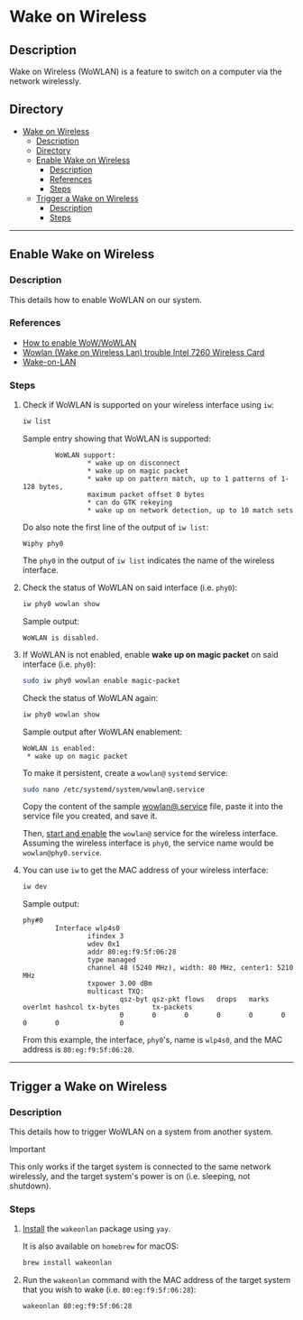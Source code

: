 # Wake on Wireless

## Description

Wake on Wireless (WoWLAN) is a feature to switch on a computer via the network wirelessly.

## Directory

- [Wake on Wireless](#wake-on-wireless)
  - [Description](#description)
  - [Directory](#directory)
  - [Enable Wake on Wireless](#enable-wake-on-wireless)
    - [Description](#description-1)
    - [References](#references)
    - [Steps](#steps)
  - [Trigger a Wake on Wireless](#trigger-a-wake-on-wireless)
    - [Description](#description-2)
    - [Steps](#steps-1)

---

## Enable Wake on Wireless

### Description

This details how to enable WoWLAN on our system.

### References

- [How to enable WoW/WoWLAN](https://unix.stackexchange.com/a/553449)
- [Wowlan (Wake on Wireless Lan) trouble Intel 7260 Wireless Card](https://bbs.archlinux.org/viewtopic.php?id=215563)
- [Wake-on-LAN](https://wiki.archlinux.org/title/Wake-on-LAN)

### Steps

1. Check if WoWLAN is supported on your wireless interface using `iw`:

    ```sh
    iw list
    ```

    Sample entry showing that WoWLAN is supported:

    ```
            WoWLAN support:
                    * wake up on disconnect
                    * wake up on magic packet
                    * wake up on pattern match, up to 1 patterns of 1-128 bytes,
                    maximum packet offset 0 bytes
                    * can do GTK rekeying
                    * wake up on network detection, up to 10 match sets
    ```

    Do also note the first line of the output of `iw list`:

    ```
    Wiphy phy0
    ```

    The `phy0` in the output of `iw list` indicates the name of the wireless interface.

2. Check the status of WoWLAN on said interface (i.e. `phy0`):

    ```sh
    iw phy0 wowlan show
    ```

    Sample output:

    ```
    WoWLAN is disabled.
    ```

3. If WoWLAN is not enabled, enable **wake up on magic packet** on said interface (i.e. `phy0`):

    ```sh
    sudo iw phy0 wowlan enable magic-packet
    ```

    Check the status of WoWLAN again:

    ```sh
    iw phy0 wowlan show
    ```

    Sample output after WoWLAN enablement:

    ```
    WoWLAN is enabled:
     * wake up on magic packet
    ```

    To make it persistent, create a `wowlan@` `systemd` service:

    ```sh
    sudo nano /etc/systemd/system/wowlan@.service
    ```

    Copy the content of the sample [wowlan@.service](../attachments/wowlan@.service) file, paste it into the service file you created, and save it.

    Then, [start and enable](autostart.md#start-and-enable-service) the `wowlan@` service for the wireless interface. Assuming the wireless interface is `phy0`, the service name would be `wowlan@phy0.service`.

4. You can use `iw` to get the MAC address of your wireless interface:

    ```sh
    iw dev
    ```

    Sample output:

    ```
    phy#0
            Interface wlp4s0
                    ifindex 3
                    wdev 0x1
                    addr 80:eg:f9:5f:06:28
                    type managed
                    channel 48 (5240 MHz), width: 80 MHz, center1: 5210 MHz
                    txpower 3.00 dBm
                    multicast TXQ:
                            qsz-byt qsz-pkt flows   drops   marks   overlmt hashcol tx-bytes        tx-packets
                            0       0       0       0       0       0       0       0               0
    ```

    From this example, the interface, `phy0`'s, name is `wlp4s0`, and the MAC address is `80:eg:f9:5f:06:28`.

---

## Trigger a Wake on Wireless

### Description

This details how to trigger WoWLAN on a system from another system.

> [!IMPORTANT]  
> This only works if the target system is connected to the same network wirelessly, and the target system's power is on (i.e. sleeping, not shutdown).

### Steps

1. [Install](yay.md#install) the `wakeonlan` package using `yay`.

    It is also available on `homebrew` for macOS:

    ```sh
    brew install wakeonlan
    ```

2. Run the `wakeonlan` command with the MAC address of the target system that you wish to wake (i.e. `80:eg:f9:5f:06:28`):

    ```sh
    wakeonlan 80:eg:f9:5f:06:28
    ```
